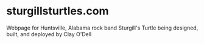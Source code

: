 # sturgillsturtles.com

Webpage for Huntsville, Alabama rock band Sturgill's Turtle being designed, built, and deployed by Clay O'Dell

